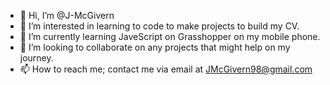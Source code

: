 - 👋 Hi, I’m @J-McGivern
- 👀 I’m interested in learning to code to make projects to build my CV.
- 🌱 I’m currently learning JaveScript on Grasshopper on my mobile phone.
- 💞️ I’m looking to collaborate on any projects that might help on my journey.
- 📫 How to reach me; contact me via email at JMcGivern98@gmail.com

<!---
J-McGivern/J-McGivern is a ✨ special ✨ repository because its `README.md` (this file) appears on your GitHub profile.
You can click the Preview link to take a look at your changes.
--->
